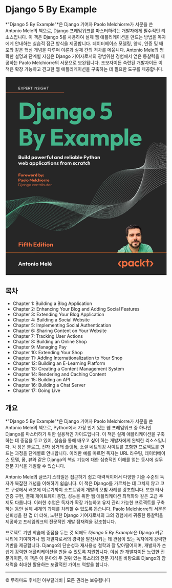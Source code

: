 <!-- ©©©©©©©©©©©©©©©©©©©©©©©© All Rights Are Reserved By Muhammad Husain Abootalebi ©©©©©©©©©©©©©©©©©©©©©©©©©©©©©©©©©© -->

# Django 5 By Example

*"Django 5 By Example"*은 Django 기여자 Paolo Melchiorre가 서문을 쓴 Antonio Mele의 책으로, Django 프레임워크를 마스터하려는 개발자에게 필수적인 리소스입니다. 이 책은 Django 5를 사용하여 실제 웹 애플리케이션을 만드는 방법을 독자에게 안내하는 실습적 접근 방식을 제공합니다. 데이터베이스 모델링, 양식, 인증 및 배포와 같은 핵심 개념을 다루며 이론과 실제 간의 격차를 메웁니다. Antonio Mele의 명확한 설명과 단계별 지침은 Django 기여자로서의 광범위한 경험에서 얻은 통찰력을 제공하는 Paolo Melchiorre의 서문으로 보완됩니다. 초보자이든 숙련된 개발자이든 이 책은 확장 가능하고 견고한 웹 애플리케이션을 구축하는 데 필요한 도구를 제공합니다.

![Django For Beginners](../../assets/Books/Book%20Covers/0%20-%204%20-%20Django%205%20By%20Example.webp)

## 목차

- Chapter 1: Building a Blog Application
- Chapter 2: Enhancing Your Blog and Adding Social Features
- Chapter 3: Extending Your Blog Application
- Chapter 4: Building a Social Website
- Chapter 5: Implementing Social Authentication
- Chapter 6: Sharing Content on Your Website
- Chapter 7: Tracking User Actions
- Chapter 8: Building an Online Shop
- Chapter 9: Managing Pay
- Chapter 10: Extending Your Shop
- Chapter 11: Adding Internationalization to Your Shop
- Chapter 12: Building an E-Learning Platform
- Chapter 13: Creating a Content Management System
- Chapter 14: Rendering and Caching Content
- Chapter 15: Building an API
- Chapter 16: Building a Chat Server
- Chapter 17: Going Live

## 개요

*"Django 5 By Example"*은 Django 기여자 Paolo Melchiorre가 서문을 쓴 Antonio Mele의 책으로, Python에서 가장 인기 있는 웹 프레임워크 중 하나인 Django를 마스터하기 위한 실용적인 가이드입니다. 이 책은 실제 애플리케이션을 구축하는 데 중점을 두고 있어, 실습을 통해 배우고 싶어 하는 개발자에게 완벽한 리소스입니다. 각 장은 블로그, 전자 상거래 플랫폼, 소셜 네트워킹 사이트를 포함한 프로젝트를 만드는 과정을 단계별로 안내합니다. 이러한 예를 따르면 독자는 URL 라우팅, 데이터베이스 모델, 폼, 뷰와 같은 Django의 핵심 기능에 대한 심층적인 이해를 얻는 동시에 실무 전문 지식을 개발할 수 있습니다.

Antonio Mele의 글쓰기 스타일은 접근하기 쉽고 매력적이어서 다양한 기술 수준의 독자가 복잡한 개념을 이해하기 쉽습니다. 이 책은 Django를 가르치는 데 그치지 않고 코드 구성에서 배포에 이르기까지 소프트웨어 개발의 모범 사례를 강조합니다. 또한 타사 인증 구현, 결제 게이트웨이 통합, 성능을 위한 웹 애플리케이션 최적화와 같은 고급 주제도 다룹니다. 이러한 수업은 독자가 확장 가능하고 유지 관리 가능한 프로젝트를 구축하는 동안 실제 세계의 과제를 처리할 수 있도록 돕습니다. Paolo Melchiorre의 서문은 신뢰성을 한 겹 더 더해, 노련한 Django 기여자로서의 그의 경험에서 귀중한 통찰력을 제공하고 프레임워크의 전문적인 개발 잠재력을 강조합니다.

프로젝트 기반 학습에 중점을 두는 것 외에도 *Django 5 By Example*은 Django 커뮤니티에 기여하거나 웹 개발자로서의 경력을 발전시키는 데 관심이 있는 독자에게 강력한 기반을 제공합니다. Django의 단순성과 재사용성 철학과 잘 맞아떨어지며, 개발자가 손쉽게 강력한 애플리케이션을 만들 수 있도록 지원합니다. 야심 찬 개발자이든 노련한 전문가이든, 이 책은 이 분야의 두 권위 있는 목소리의 전문 지식을 바탕으로 Django의 잠재력을 최대한 활용하는 포괄적인 가이드 역할을 합니다.

---

© 무하마드 후세인 아부탈레비 | 모든 권리는 보유됩니다

<!-- ©©©©©©©©©©©©©©©©©©©©©©©© All Rights Are Reserved By Muhammad Husain Abootalebi ©©©©©©©©©©©©©©©©©©©©©©©©©©©©©©©©©© -->
